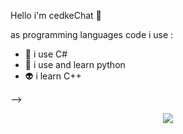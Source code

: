 Hello i'm cedkeChat 👋

as programming languages code i use :

- 👻 i use C#
- 👾 i use and learn python
- 👽 i learn C++

--> 


<div align="center">
    <img align="center" src="https://github-readme-stats.vercel.app/api/top-langs/?username=cedkeChat&layout=compact&theme=github_dark&count_private=true" /><br />
</div>
